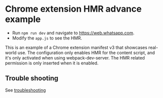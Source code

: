 # Chrome extension HMR advance example

- Run `npm run dev` and navigate to https://web.whatsapp.com.
- Modify the `app.js` to see the HMR.

This is an example of a Chrome extension manifest v3 that showcases real-world use. The configuration only enables HMR for the content script, and it's only activated when using webpack-dev-server. The HMR related permission is only inserted when it is enabled.

## Trouble shooting

See [troubleshooting](../../README.md#trouble-shooting)